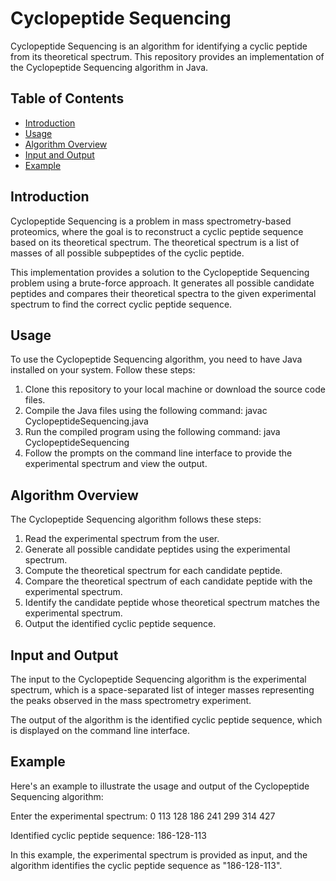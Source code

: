 # Cyclopeptide Sequencing

Cyclopeptide Sequencing is an algorithm for identifying a cyclic peptide from its theoretical spectrum. This repository provides an implementation of the Cyclopeptide Sequencing algorithm in Java.

## Table of Contents
- [Introduction](#introduction)
- [Usage](#usage)
- [Algorithm Overview](#algorithm-overview)
- [Input and Output](#input-and-output)
- [Example](#example)

## Introduction

Cyclopeptide Sequencing is a problem in mass spectrometry-based proteomics, where the goal is to reconstruct a cyclic peptide sequence based on its theoretical spectrum. The theoretical spectrum is a list of masses of all possible subpeptides of the cyclic peptide.

This implementation provides a solution to the Cyclopeptide Sequencing problem using a brute-force approach. It generates all possible candidate peptides and compares their theoretical spectra to the given experimental spectrum to find the correct cyclic peptide sequence.

## Usage

To use the Cyclopeptide Sequencing algorithm, you need to have Java installed on your system. Follow these steps:

1. Clone this repository to your local machine or download the source code files.
2. Compile the Java files using the following command: javac CyclopeptideSequencing.java
3. Run the compiled program using the following command: java CyclopeptideSequencing
4. Follow the prompts on the command line interface to provide the experimental spectrum and view the output.

## Algorithm Overview

The Cyclopeptide Sequencing algorithm follows these steps:

1. Read the experimental spectrum from the user.
2. Generate all possible candidate peptides using the experimental spectrum.
3. Compute the theoretical spectrum for each candidate peptide.
4. Compare the theoretical spectrum of each candidate peptide with the experimental spectrum.
5. Identify the candidate peptide whose theoretical spectrum matches the experimental spectrum.
6. Output the identified cyclic peptide sequence.

## Input and Output

The input to the Cyclopeptide Sequencing algorithm is the experimental spectrum, which is a space-separated list of integer masses representing the peaks observed in the mass spectrometry experiment.

The output of the algorithm is the identified cyclic peptide sequence, which is displayed on the command line interface.

## Example

Here's an example to illustrate the usage and output of the Cyclopeptide Sequencing algorithm: 

Enter the experimental spectrum: 0 113 128 186 241 299 314 427

Identified cyclic peptide sequence: 186-128-113

In this example, the experimental spectrum is provided as input, and the algorithm identifies the cyclic peptide sequence as "186-128-113".








